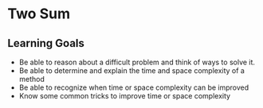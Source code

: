 # Two Sum

## Learning Goals

- Be able to reason about a difficult problem and think of ways to solve it.
- Be able to determine and explain the time and space complexity of a method
- Be able to recognize when time or space complexity can be improved
- Know some common tricks to improve time or space complexity

